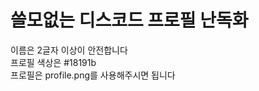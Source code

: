 <h1> 쓸모없는 디스코드 프로필 난독화</h1>
이름은 2글자 이상이 안전합니다<br>
프로필 색상은 #18191b<br>
프로필은 profile.png를 사용해주시면 됩니다<br>
